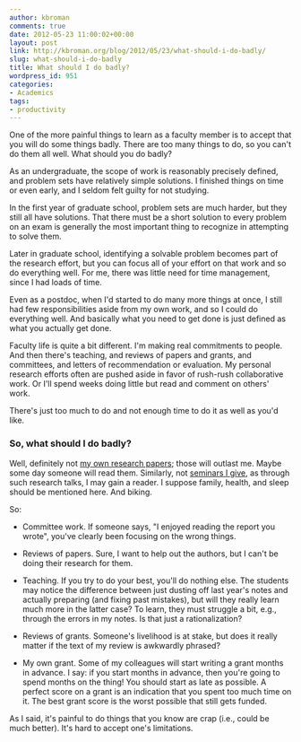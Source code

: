 ```yaml
---
author: kbroman
comments: true
date: 2012-05-23 11:00:02+00:00
layout: post
link: http://kbroman.org/blog/2012/05/23/what-should-i-do-badly/
slug: what-should-i-do-badly
title: What should I do badly?
wordpress_id: 951
categories:
- Academics
tags:
- productivity
---
```


One of the more painful things to learn as a faculty member is to accept that you will do some things badly.  There are too many things to do, so you can't do them all well.  What should you do badly?

As an undergraduate, the scope of work is reasonably precisely defined, and problem sets have relatively simple solutions.  I  finished things on time or even early, and I seldom felt guilty for not studying.

In the first year of graduate school, problem sets are much harder, but they still all have solutions.  That there must be a short solution to every problem on an exam is generally the most important thing to recognize in attempting to solve them.

Later in graduate school, identifying a solvable problem becomes part of the research effort, but you can focus all of your effort on that work and so do everything well.  For me, there was little need for time management, since I had loads of time.

Even as a postdoc, when I'd started to do many more things at once, I still had few responsibilities aside from my own work, and so I could do everything well.  And basically what you need to get done is just defined as what you actually get done.

Faculty life is quite a bit different.  I'm making real commitments to people.  And then there's teaching, and reviews of papers and grants, and committees, and letters of recommendation or evaluation.  My personal research efforts often are pushed aside in favor of rush-rush collaborative work.  Or I'll spend weeks doing little but read and comment on others' work.

There's just too much to do and not enough time to do it as well as you'd like.



### So, what should I do badly?



Well, definitely not [my own research papers](http://www.biostat.wisc.edu/~kbroman/publications); those will outlast me.  Maybe some day someone will read them.  Similarly, not [seminars I give](http://www.biostat.wisc.edu/~kbroman/presentations), as through such research talks, I may gain a reader.  I suppose family, health, and sleep should be mentioned here.  And biking.

So:




  * Committee work.  If someone says, "I enjoyed reading the report you wrote", you've clearly been focusing on the wrong things.

  * Reviews of papers.  Sure, I want to help out the authors, but I can't be doing their research for them.

  * Teaching.  If you try to do your best, you'll do nothing else.  The students may notice the difference between just dusting off last year's notes and actually preparing (and fixing past mistakes), but will they really learn much more in the latter case?  To learn, they must struggle a bit, e.g., through the errors in my notes.  Is that just a rationalization?

  * Reviews of grants.  Someone's livelihood is at stake, but does it really matter if the text of my review is awkwardly phrased?

  * My own grant.  Some of my colleagues will start writing a grant months in advance.  I say: if you start months in advance, then you're going to spend months on the thing!  You should start as late as possible.  A perfect score on a grant is an indication that you spent too much time on it.  The best grant score is the worst possible that still gets funded.


As I said, it's painful to do things that you know are crap (i.e., could be much better).  It's hard to  accept one's limitations.
